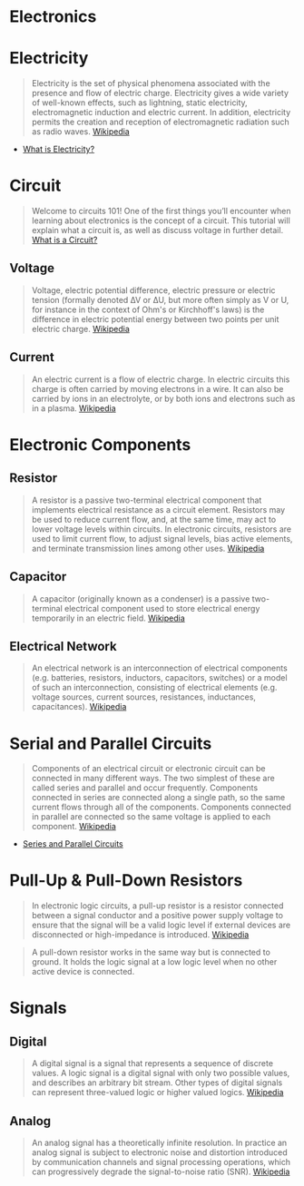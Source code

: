 # Electronics

# Electricity

> Electricity is the set of physical phenomena associated with the presence and flow of electric charge. Electricity gives a wide variety of well-known effects, such as lightning, static electricity, electromagnetic induction and electric current. In addition, electricity permits the creation and reception of electromagnetic radiation such as radio waves. [Wikipedia](https://learn.sparkfun.com/tutorials/what-is-electricity)

- [What is Electricity?](https://learn.sparkfun.com/tutorials/what-is-electricity)

# Circuit

> Welcome to circuits 101! One of the first things you’ll encounter when learning about electronics is the concept of a circuit. This tutorial will explain what a circuit is, as well as discuss voltage in further detail. [What is a Circuit?](https://learn.sparkfun.com/tutorials/what-is-a-circuit)

## Voltage

> Voltage, electric potential difference, electric pressure or electric tension (formally denoted ∆V or ∆U, but more often simply as V or U, for instance in the context of Ohm's or Kirchhoff's laws) is the difference in electric potential energy between two points per unit electric charge. [Wikipedia](https://en.wikipedia.org/wiki/Voltage)

## Current

> An electric current is a flow of electric charge. In electric circuits this charge is often carried by moving electrons in a wire. It can also be carried by ions in an electrolyte, or by both ions and electrons such as in a plasma. [Wikipedia](https://en.wikipedia.org/wiki/Electric_current)

# Electronic Components

## Resistor

> A resistor is a passive two-terminal electrical component that implements electrical resistance as a circuit element. Resistors may be used to reduce current flow, and, at the same time, may act to lower voltage levels within circuits. In electronic circuits, resistors are used to limit current flow, to adjust signal levels, bias active elements, and terminate transmission lines among other uses. [Wikipedia](https://en.wikipedia.org/wiki/Resistor)

## Capacitor

> A capacitor (originally known as a condenser) is a passive two-terminal electrical component used to store electrical energy temporarily in an electric field. [Wikipedia](https://en.wikipedia.org/wiki/Capacitor)

## Electrical Network

> An electrical network is an interconnection of electrical components (e.g. batteries, resistors, inductors, capacitors, switches) or a model of such an interconnection, consisting of electrical elements (e.g. voltage sources, current sources, resistances, inductances, capacitances). [Wikipedia](https://en.wikipedia.org/wiki/Electrical_network)

# Serial and Parallel Circuits

> Components of an electrical circuit or electronic circuit can be connected in many different ways. The two simplest of these are called series and parallel and occur frequently. Components connected in series are connected along a single path, so the same current flows through all of the components. Components connected in parallel are connected so the same voltage is applied to each component. [Wikipedia](https://en.wikipedia.org/wiki/Series_and_parallel_circuits)

- [Series and Parallel Circuits](https://learn.sparkfun.com/tutorials/series-and-parallel-circuits)

# Pull-Up & Pull-Down Resistors

> In electronic logic circuits, a pull-up resistor is a resistor connected between a signal conductor and a positive power supply voltage to ensure that the signal will be a valid logic level if external devices are disconnected or high-impedance is introduced. [Wikipedia](https://en.wikipedia.org/wiki/Pull-up_resistor)

> A pull-down resistor works in the same way but is connected to ground. It holds the logic signal at a low logic level when no other active device is connected.

# Signals

## Digital 

> A digital signal is a signal that represents a sequence of discrete values. A logic signal is a digital signal with only two possible values, and describes an arbitrary bit stream. Other types of digital signals can represent three-valued logic or higher valued logics. [Wikipedia](https://en.wikipedia.org/wiki/Digital_signal)

## Analog

> An analog signal has a theoretically infinite resolution. In practice an analog signal is subject to electronic noise and distortion introduced by communication channels and signal processing operations, which can progressively degrade the signal-to-noise ratio (SNR). [Wikipedia](https://en.wikipedia.org/wiki/Analog_signal)

